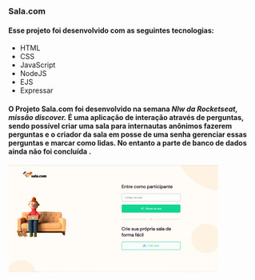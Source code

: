 
### Sala.com
#### Esse projeto foi desenvolvido com as seguintes tecnologias:

- HTML
- CSS
- JavaScript
- NodeJS
- EJS
- Expressar

#### O Projeto Sala.com foi desenvolvido na semana <i>Nlw da Rocketseat, missão discover.</i> É uma aplicação de interação através de perguntas, sendo possível criar uma sala para internautas anônimos fazerem perguntas e o criador da sala em posse de uma senha gerenciar essas perguntas e marcar como lidas. No entanto a parte de banco de dados ainda não foi concluída .

![sala.com](https://github.com/RafaelaMotta/nlw-rocktseat/blob/branch-padr%C3%A3o/sala.PNG)
